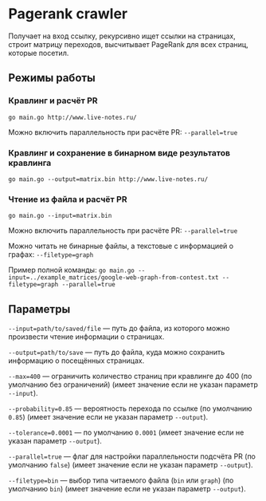 # Pagerank crawler

Получает на вход ссылку, рекурсивно ищет ссылки на страницах, строит матрицу переходов, высчитывает PageRank для всех страниц, которые посетил.

## Режимы работы

### Кравлинг и расчёт PR

```
go main.go http://www.live-notes.ru/
```
Можно включить параллельность при расчёте PR: `--parallel=true`

### Кравлинг и сохранение в бинарном виде результатов кравлинга

```
go main.go --output=matrix.bin http://www.live-notes.ru/
```

### Чтение из файла и расчёт PR

```
go main.go --input=matrix.bin
```
Можно включить параллельность при расчёте PR: `--parallel=true`

Можно читать не бинарные файлы, а текстовые с информацией о графах: `--filetype=graph`

Пример полной команды: `go main.go --input=../example_matrices/google-web-graph-from-contest.txt --filetype=graph --parallel=true`

## Параметры

`--input=path/to/saved/file` — путь до файла, из которого можно произвести чтение информации о страницах.

`--output=path/to/save` — путь до файла, куда можно сохранить информацию о посещённых страницах.

`--max=400` — ограничить количество страниц при кравлинге до 400 (по умолчанию без ограничений) (имеет значение если не указан параметр `--input`).

`--probability=0.85` — вероятность перехода по ссылке (по умолчанию `0.85`) (имеет значение если не указан параметр `--output`).

`--tolerance=0.0001` — по умолчанию `0.0001` (имеет значение если не указан параметр `--output`).

`--parallel=true` — флаг для настройки параллельности подсчёта PR (по умолчанию `false`) (имеет значение если не указан параметр `--output`).

`--filetype=bin` — выбор типа читаемого файла (`bin` или `graph`) (по умолчанию `bin`) (имеет значение если не указан параметр `--output`).
